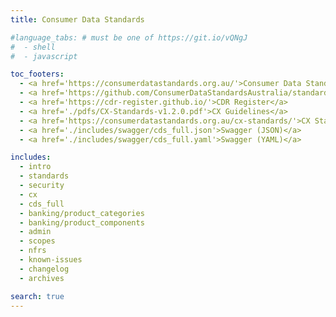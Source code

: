 ```yaml
---
title: Consumer Data Standards

#language_tabs: # must be one of https://git.io/vQNgJ
#  - shell
#  - javascript

toc_footers:
  - <a href='https://consumerdatastandards.org.au/'>Consumer Data Standards Home</a>
  - <a href='https://github.com/ConsumerDataStandardsAustralia/standards'>CDR Standards on GitHub</a>
  - <a href='https://cdr-register.github.io/'>CDR Register</a>
  - <a href='./pdfs/CX-Standards-v1.2.0.pdf'>CX Guidelines</a>
  - <a href='https://consumerdatastandards.org.au/cx-standards/'>CX Standards Site</a>
  - <a href='./includes/swagger/cds_full.json'>Swagger (JSON)</a>
  - <a href='./includes/swagger/cds_full.yaml'>Swagger (YAML)</a>

includes:
  - intro
  - standards
  - security
  - cx
  - cds_full
  - banking/product_categories
  - banking/product_components
  - admin  
  - scopes
  - nfrs
  - known-issues
  - changelog
  - archives

search: true
---
```

